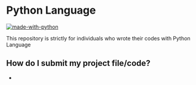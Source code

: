 # Python Language
[![made-with-python](http://ForTheBadge.com/images/badges/made-with-python.svg)](https://www.python.org/)

This repository is strictly for individuals who wrote their codes with Python Language

## How do I submit my project file/code?

- 
